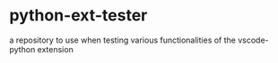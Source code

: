 # python-ext-tester
a repository to use when testing various functionalities of the vscode-python extension
